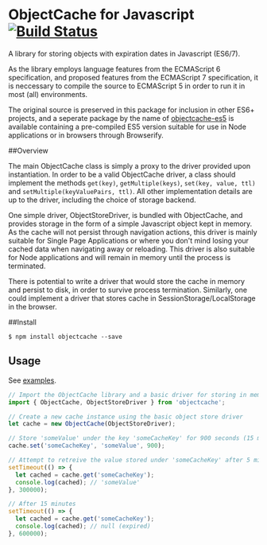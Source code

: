# ObjectCache for Javascript [![Build Status](https://travis-ci.org/soutar/ObjectCache.svg?branch=master)](https://travis-ci.org/soutar/ObjectCache)

A library for storing objects with expiration dates in Javascript (ES6/7).

As the library employs language features from the ECMAScript 6 specification, and proposed features from the ECMAScript 7 specification, it is neccessary to compile the source to ECMAScript 5 in order to run it in most (all) environments.

The original source is preserved in this package for inclusion in other ES6+ projects, and a seperate package by the name of [objectcache-es5](https://www.npmjs.com/package/objectcache-es5) is available containing a pre-compiled ES5 version suitable for use in Node applications or in browsers through Browserify.

##Overview

The main ObjectCache class is simply a proxy to the driver provided upon instantiation. In order to be a valid ObjectCache driver, a class should implement the methods `get(key)`, `getMultiple(keys)`, `set(key, value, ttl)` and `setMultiple(keyValuePairs, ttl)`. All other implementation details are up to the driver, including the choice of storage backend.

One simple driver, ObjectStoreDriver, is bundled with ObjectCache, and provides storage in the form of a simple Javascript object kept in memory. As the cache will not persist through navigation actions, this driver is mainly suitable for Single Page Applications or where you don't mind losing your cached data when navigating away or reloading. This driver is also suitable for Node applications and will remain in memory until the process is terminated.

There is potential to write a driver that would store the cache in memory and persist to disk, in order to survive process termination. Similarly, one could implement a driver that stores cache in SessionStorage/LocalStorage in the browser.


##Install

    $ npm install objectcache --save

## Usage

See [examples](https://github.com/Soutar/ObjectCache/tree/master/src/examples).

```js
// Import the ObjectCache library and a basic driver for storing in memory
import { ObjectCache, ObjectStoreDriver } from 'objectcache';

// Create a new cache instance using the basic object store driver
let cache = new ObjectCache(ObjectStoreDriver);

// Store 'someValue' under the key 'someCacheKey' for 900 seconds (15 minutes)
cache.set('someCacheKey', 'someValue', 900);

// Attempt to retreive the value stored under 'someCacheKey' after 5 minutes
setTimeout(() => {
  let cached = cache.get('someCacheKey');
  console.log(cached); // 'someValue'
}, 300000);

// After 15 minutes
setTimeout(() => {
  let cached = cache.get('someCacheKey');
  console.log(cached); // null (expired)
}, 600000);

```
